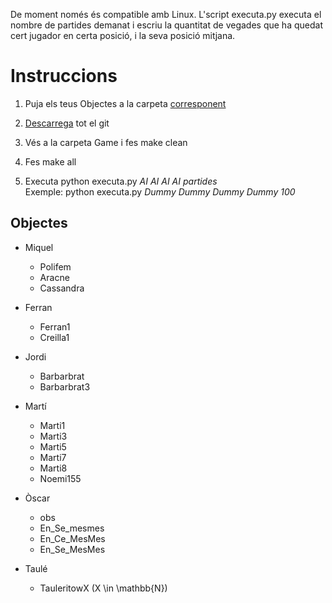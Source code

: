 De moment només és compatible amb Linux. L'script executa.py executa el nombre de partides demanat i escriu la quantitat
de vegades que ha quedat cert jugador en certa posició, i la seva posició mitjana.

# Instruccions

1. Puja els teus Objectes a la carpeta [corresponent](https://github.com/MiquelOrtega/OrkIslandArena/tree/master/Objectes/)

2. [Descarrega](https://github.com/MiquelOrtega/OrkIslandArena/archive/master.zip) tot el git

3. Vés a la carpeta Game i fes make clean

4. Fes make all

5. Executa python executa.py _AI AI AI AI partides_  
   Exemple: python executa.py _Dummy Dummy Dummy Dummy 100_

## Objectes

- Miquel

  - Polifem
  - Aracne
  - Cassandra
  
- Ferran

  - Ferran1
  - Creilla1
  
- Jordi

   - Barbarbrat
   - Barbarbrat3

- Martí

   - Marti1
   - Marti3
   - Marti5
   - Marti7
   - Marti8
   - Noemi155

- Òscar
  - obs
  - En_Se_mesmes
  - En_Ce_MesMes
  - En_Se_MesMes

- Taulé
  - TauleritowX (X \in \mathbb{N})
